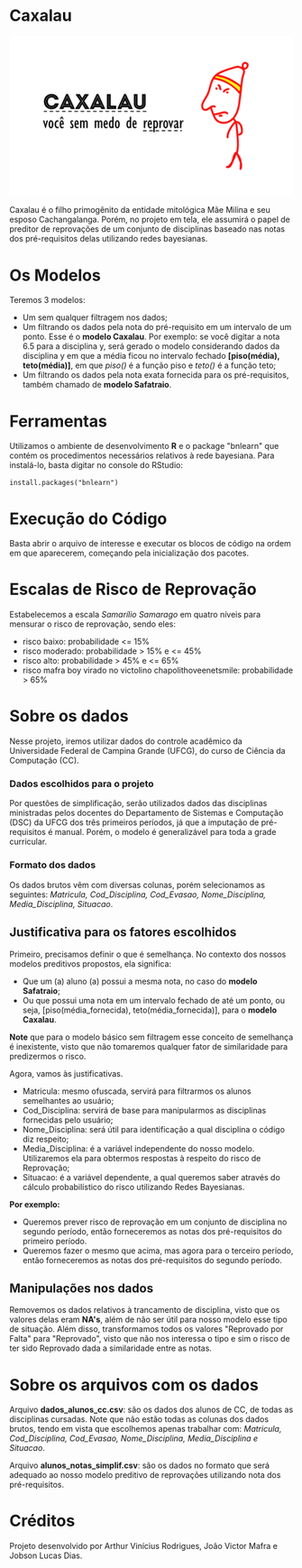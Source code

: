 # Caxalau

![](https://raw.githubusercontent.com/lucaspk/caxalau/master/Caxalau%20preditor.png)

Caxalau é o filho primogênito da entidade mitológica Mãe Milina e seu esposo Cachangalanga. Porém, no projeto em tela, ele assumirá o papel de preditor de reprovações de um conjunto de disciplinas baseado nas notas dos pré-requisitos delas utilizando redes bayesianas.

# Os Modelos 
Teremos 3 modelos:
- Um sem qualquer filtragem nos dados;
- Um filtrando os dados pela nota do pré-requisito em um intervalo de um ponto. Esse é o **modelo Caxalau**. Por exemplo: se você digitar a nota 6.5 para a disciplina y, será gerado o modelo considerando dados da disciplina y em que a média ficou no intervalo fechado **[piso(média), teto(média)]**, em que *piso()* é a função piso e *teto()* é a função teto;
- Um filtrando os dados pela nota exata fornecida para os pré-requisitos, também chamado de **modelo Safatraio**.

# Ferramentas
Utilizamos o ambiente de desenvolvimento **R** e o package "bnlearn" que contém os procedimentos necessários relativos à rede bayesiana. Para instalá-lo, basta digitar no console do RStudio:

    install.packages("bnlearn")
    
# Execução do Código
Basta abrir o arquivo de interesse e executar os blocos de código na ordem em que aparecerem, começando pela inicialização dos pacotes.

# Escalas de Risco de Reprovação
Estabelecemos a escala *Samarílio Samarago* em quatro níveis para mensurar o risco de reprovação, sendo eles:
- risco baixo: probabilidade <= 15%
- risco moderado: probabilidade > 15% e <= 45%
- risco alto: probabilidade > 45% e <= 65%
- risco mafra boy virado no victolino chapolithoveenetsmile: probabilidade > 65% 

# Sobre os dados
Nesse projeto, iremos utilizar dados do controle acadêmico da Universidade Federal de Campina Grande (UFCG), do curso de Ciência da Computação (CC).

### Dados escolhidos para o projeto
Por questões de simplificação, serão utilizados dados das disciplinas ministradas pelos docentes do Departamento de Sistemas e Computação (DSC) da UFCG dos três primeiros períodos, já que a imputação de pré-requisitos é manual. Porém, o modelo é generalizável para toda a grade curricular.

### Formato dos dados
Os dados brutos vêm com diversas colunas, porém selecionamos as seguintes: *Matricula, Cod_Disciplina,	Cod_Evasao, Nome_Disciplina, Media_Disciplina, Situacao*.

## Justificativa para os fatores escolhidos
Primeiro, precisamos definir o que é semelhança. No contexto dos nossos modelos preditivos propostos, ela significa:
- Que um (a) aluno (a) possui a mesma nota, no caso do **modelo Safatraio**;
- Ou que possui uma nota em um intervalo fechado de até um ponto, ou seja, [piso(média_fornecida), teto(média_fornecida)], para o **modelo Caxalau**. 

**Note** que para o modelo básico sem filtragem esse conceito de semelhança é inexistente, visto que não tomaremos qualquer fator de similaridade para predizermos o risco. 

Agora, vamos às justificativas.
- Matricula: mesmo ofuscada, servirá para filtrarmos os alunos semelhantes ao usuário;
- Cod_Disciplina: servirá de base para manipularmos as disciplinas fornecidas pelo usuário;
- Nome_Disciplina: será útil para identificação a qual disciplina o código diz respeito;
- Media_Disciplina: é a variável independente do nosso modelo. Utilizaremos ela para obtermos respostas à respeito do risco de Reprovação;
- Situacao: é a variável dependente, a qual queremos saber através do cálculo probabilístico do risco utilizando Redes Bayesianas.

**Por exemplo:**
 - Queremos prever risco de reprovação em um conjunto de disciplina no segundo período, então forneceremos as notas dos pré-requisitos do primeiro período.
 - Queremos fazer o mesmo que acima, mas agora para o terceiro período, então forneceremos as notas dos pré-requisitos do segundo período. 

## Manipulações nos dados
Removemos os dados relativos à trancamento de disciplina, visto que os valores delas eram **NA's**, além de não ser útil para nosso modelo esse tipo de situação. Além disso, transformamos todos os valores "Reprovado por Falta" para "Reprovado", visto que não nos interessa o tipo e sim o risco de ter sido Reprovado dada a similaridade entre as notas.


# Sobre os arquivos com os dados
Arquivo **dados_alunos_cc.csv**: são os dados dos alunos de CC, de todas as disciplinas cursadas. Note que não estão todas as colunas dos dados brutos, tendo em vista que escolhemos apenas trabalhar com: *Matricula, Cod_Disciplina, Cod_Evasao, Nome_Disciplina, Media_Disciplina e Situacao*.

Arquivo **alunos_notas_simplif.csv**: são os dados no formato que será adequado ao nosso modelo preditivo de reprovações utilizando nota dos pré-requisitos.

# Créditos
Projeto desenvolvido por Arthur Vinícius Rodrigues, João Victor Mafra e Jobson Lucas Dias.

